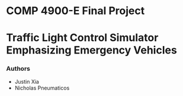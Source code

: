 # COMP 4900-E Final Project
# Traffic Light Control Simulator Emphasizing Emergency Vehicles
### Authors
- Justin Xia
- Nicholas Pneumaticos